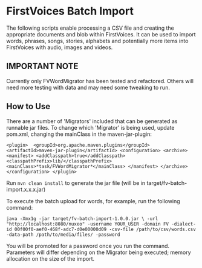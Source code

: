# FirstVoices Batch Import #

The following scripts enable processing a CSV file and creating the appropriate documents and blob within FirstVoices.
It can be used to import words, phrases, songs, stories, alphabets and potentially more items into FirstVoices with audio, images and videos.

## IMPORTANT NOTE ##
Currently only FVWordMigrator has been tested and refactored.
Others will need more testing with data and may need some tweaking to run.

## How to Use ##
There are a number of 'Migrators' included that can be generated as runnable jar files.
To change which 'Migrator' is being used, update pom.xml, changing the mainClass in the maven-jar-plugin:

`
            <plugin> 
                <groupId>org.apache.maven.plugins</groupId> 
                <artifactId>maven-jar-plugin</artifactId>
                <configuration>
                    <archive>
                        <manifest>
                            <addClasspath>true</addClasspath>
                            <classpathPrefix>lib/</classpathPrefix>
                            <mainClass>*task/FVWordMigrator*</mainClass>
                        </manifest>
                    </archive>
                </configuration>
            </plugin>
`

Run `mvn clean install` to generate the jar file (will be in target/fv-batch-import.x.x.x.jar)

To execute the batch upload for words, for example, run the following command:

`java -Xmx1g -jar target/fv-batch-import-1.0.0.jar \
        -url "http://localhost:8080/nuxeo"
        -username YOUR_USER
        -domain FV
        -dialect-id 00f00f0-aef0-468f-adc7-d0e00000d09
        -csv-file
        /path/to/csv/words.csv
        -data-path
        /path/to/media/files/
        -password
`

You will be promoted for a password once you run the command.
Parameters will differ depending on the Migrator being executed; memory allocation on the size of the import.
